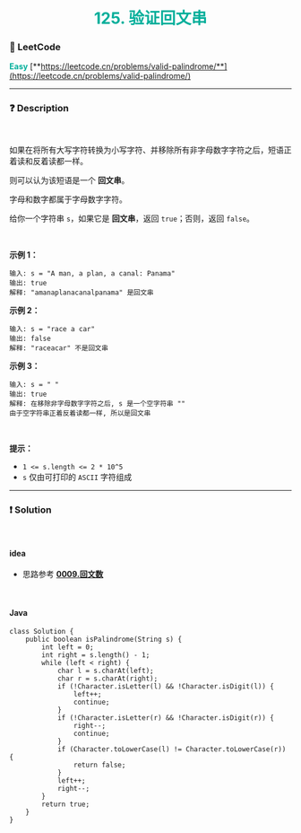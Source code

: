 <h1 style="text-align: center;"> <span style="color: #00AF9B;">125. 验证回文串</span> </h1>

### 🚀 LeetCode

<base target="_blank">

<span style="color: #00AF9B;">**Easy**</span> [**https://leetcode.cn/problems/valid-palindrome/**](https://leetcode.cn/problems/valid-palindrome/)

---

### ❓ Description

<br/>

如果在将所有大写字符转换为小写字符、并移除所有非字母数字字符之后，短语正着读和反着读都一样。

则可以认为该短语是一个 **回文串**。

字母和数字都属于字母数字字符。

给你一个字符串 `s`，如果它是 **回文串**，返回 `true`；否则，返回 `false`。

<br/>

**示例 1：**

```
输入: s = "A man, a plan, a canal: Panama"
输出: true
解释: "amanaplanacanalpanama" 是回文串
```

**示例 2：**

```
输入: s = "race a car"
输出: false
解释: "raceacar" 不是回文串
```

**示例 3：**

```
输入: s = " "
输出: true
解释: 在移除非字母数字字符之后, s 是一个空字符串 ""
由于空字符串正着反着读都一样, 所以是回文串
```

<br/>

**提示：**

* `1 <= s.length <= 2 * 10^5`
* `s` 仅由可打印的 `ASCII` 字符组成

---

### ❗ Solution

<br/>

#### idea

* 思路参考 [**0009.回文数**](./0009.回文数.md)

<br/>

#### Java

```
class Solution {
    public boolean isPalindrome(String s) {
        int left = 0;
        int right = s.length() - 1;
        while (left < right) {
            char l = s.charAt(left);
            char r = s.charAt(right);
            if (!Character.isLetter(l) && !Character.isDigit(l)) {
                left++;
                continue;
            }
            if (!Character.isLetter(r) && !Character.isDigit(r)) {
                right--;
                continue;
            }
            if (Character.toLowerCase(l) != Character.toLowerCase(r)) {
                return false;
            }
            left++;
            right--;
        }
        return true;
    }
}
```
